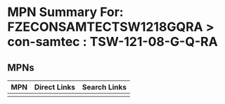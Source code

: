 



# MPN Summary For: FZECONSAMTECTSW1218GQRA > con-samtec : TSW-121-08-G-Q-RA

## MPNs
  

|MPN|Direct Links|Search Links|
| :--- | :--- | :--- |
||||
